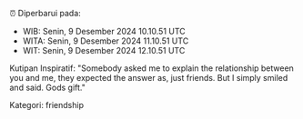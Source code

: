 ⏰ Diperbarui pada:
- WIB: Senin, 9 Desember 2024 10.10.51 UTC
- WITA: Senin, 9 Desember 2024 11.10.51 UTC
- WIT: Senin, 9 Desember 2024 12.10.51 UTC

Kutipan Inspiratif:
"Somebody asked me to explain the relationship between you and me, they expected the answer as, just friends. But I simply smiled and said. Gods gift."


Kategori: friendship

